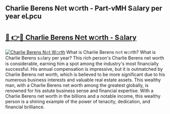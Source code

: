 ## Charlie Berens N𝚎t w𝚘rth - Part-vMH S𝚊lary per year eLpcu

# <h2><a href="http://gc33y58.nevu.top/?p=Charlie+Berens">🔗 👉🔴 Charlie Berens N𝚎t w𝚘rth - S𝚊lary</a></h2>

[![Charlie Berens N𝚎t W𝚘rth](https://i.imgur.com/Oavwk0R.jpeg)](http://gc33y58.nevu.top/?p=Charlie+Berens)
What is Charlie Berens n𝚎t w𝚘rth? What is Charlie Berens s𝚊lary per year?
This rich person's Charlie Berens net worth is considerable, earning him a spot among the industry's most financially successful. His annual compensation is impressive, but it is outmatched by Charlie Berens net worth, which is believed to be more significant due to his numerous business interests and valuable real estate assets. This wealthy man, with a Charlie Berens net worth among the greatest globally, is renowned for his astute business sense and financial expertise. With a Charlie Berens net worth in the billions and a notable income, this wealthy person is a shining example of the power of tenacity, dedication, and financial brilliance.

